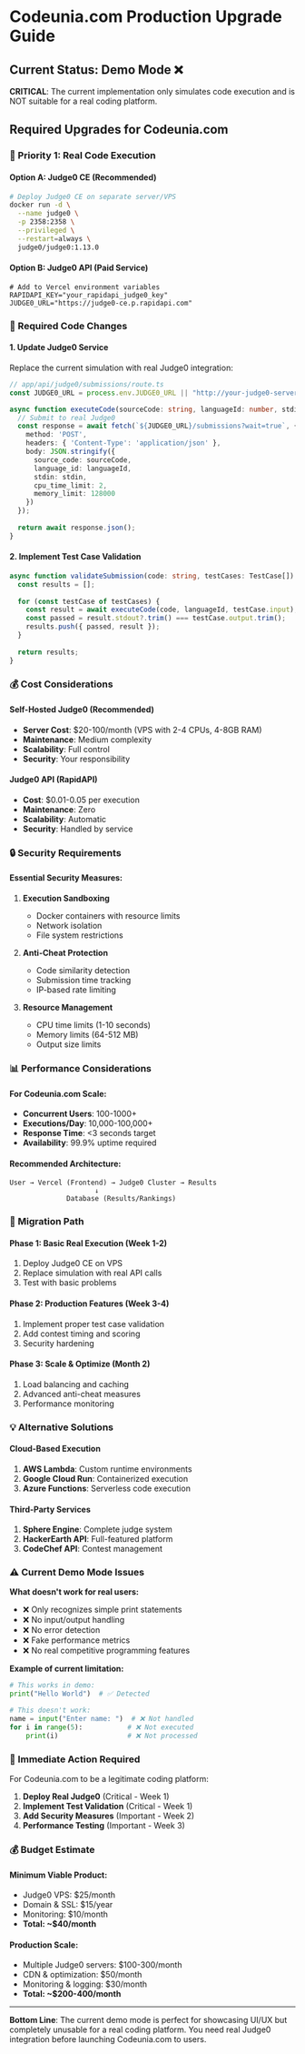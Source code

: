 # Codeunia.com Production Upgrade Guide

## Current Status: Demo Mode ❌
**CRITICAL**: The current implementation only simulates code execution and is NOT suitable for a real coding platform.

## Required Upgrades for Codeunia.com

### 🚨 Priority 1: Real Code Execution

#### Option A: Judge0 CE (Recommended)
```bash
# Deploy Judge0 CE on separate server/VPS
docker run -d \
  --name judge0 \
  -p 2358:2358 \
  --privileged \
  --restart=always \
  judge0/judge0:1.13.0
```

#### Option B: Judge0 API (Paid Service)
```env
# Add to Vercel environment variables
RAPIDAPI_KEY="your_rapidapi_judge0_key"
JUDGE0_URL="https://judge0-ce.p.rapidapi.com"
```

### 🔧 Required Code Changes

#### 1. Update Judge0 Service
Replace the current simulation with real Judge0 integration:

```typescript
// app/api/judge0/submissions/route.ts
const JUDGE0_URL = process.env.JUDGE0_URL || "http://your-judge0-server:2358";

async function executeCode(sourceCode: string, languageId: number, stdin: string) {
  // Submit to real Judge0
  const response = await fetch(`${JUDGE0_URL}/submissions?wait=true`, {
    method: 'POST',
    headers: { 'Content-Type': 'application/json' },
    body: JSON.stringify({
      source_code: sourceCode,
      language_id: languageId,
      stdin: stdin,
      cpu_time_limit: 2,
      memory_limit: 128000
    })
  });
  
  return await response.json();
}
```

#### 2. Implement Test Case Validation
```typescript
async function validateSubmission(code: string, testCases: TestCase[]) {
  const results = [];
  
  for (const testCase of testCases) {
    const result = await executeCode(code, languageId, testCase.input);
    const passed = result.stdout?.trim() === testCase.output.trim();
    results.push({ passed, result });
  }
  
  return results;
}
```

### 💰 Cost Considerations

#### Self-Hosted Judge0 (Recommended)
- **Server Cost**: $20-100/month (VPS with 2-4 CPUs, 4-8GB RAM)
- **Maintenance**: Medium complexity
- **Scalability**: Full control
- **Security**: Your responsibility

#### Judge0 API (RapidAPI)
- **Cost**: $0.01-0.05 per execution
- **Maintenance**: Zero
- **Scalability**: Automatic
- **Security**: Handled by service

### 🔒 Security Requirements

#### Essential Security Measures:
1. **Execution Sandboxing**
   - Docker containers with resource limits
   - Network isolation
   - File system restrictions

2. **Anti-Cheat Protection**
   - Code similarity detection
   - Submission time tracking
   - IP-based rate limiting

3. **Resource Management**
   - CPU time limits (1-10 seconds)
   - Memory limits (64-512 MB)
   - Output size limits

### 📊 Performance Considerations

#### For Codeunia.com Scale:
- **Concurrent Users**: 100-1000+
- **Executions/Day**: 10,000-100,000+
- **Response Time**: <3 seconds target
- **Availability**: 99.9% uptime required

#### Recommended Architecture:
```
User → Vercel (Frontend) → Judge0 Cluster → Results
                     ↓
              Database (Results/Rankings)
```

### 🚀 Migration Path

#### Phase 1: Basic Real Execution (Week 1-2)
1. Deploy Judge0 CE on VPS
2. Replace simulation with real API calls
3. Test with basic problems

#### Phase 2: Production Features (Week 3-4)
1. Implement proper test case validation
2. Add contest timing and scoring
3. Security hardening

#### Phase 3: Scale & Optimize (Month 2)
1. Load balancing and caching
2. Advanced anti-cheat measures
3. Performance monitoring

### 💡 Alternative Solutions

#### Cloud-Based Execution
1. **AWS Lambda**: Custom runtime environments
2. **Google Cloud Run**: Containerized execution
3. **Azure Functions**: Serverless code execution

#### Third-Party Services
1. **Sphere Engine**: Complete judge system
2. **HackerEarth API**: Full-featured platform
3. **CodeChef API**: Contest management

### ⚠️ Current Demo Mode Issues

**What doesn't work for real users:**
- ❌ Only recognizes simple print statements
- ❌ No input/output handling
- ❌ No error detection
- ❌ Fake performance metrics
- ❌ No real competitive programming features

**Example of current limitation:**
```python
# This works in demo:
print("Hello World")  # ✅ Detected

# This doesn't work:
name = input("Enter name: ")  # ❌ Not handled
for i in range(5):           # ❌ Not executed
    print(i)                 # ❌ Not processed
```

### 🎯 Immediate Action Required

For Codeunia.com to be a legitimate coding platform:

1. **Deploy Real Judge0** (Critical - Week 1)
2. **Implement Test Validation** (Critical - Week 1)
3. **Add Security Measures** (Important - Week 2)
4. **Performance Testing** (Important - Week 3)

### 💰 Budget Estimate

#### Minimum Viable Product:
- Judge0 VPS: $25/month
- Domain & SSL: $15/year
- Monitoring: $10/month
- **Total: ~$40/month**

#### Production Scale:
- Multiple Judge0 servers: $100-300/month
- CDN & optimization: $50/month
- Monitoring & logging: $30/month
- **Total: ~$200-400/month**

---

**Bottom Line**: The current demo mode is perfect for showcasing UI/UX but completely unusable for a real coding platform. You need real Judge0 integration before launching Codeunia.com to users.
